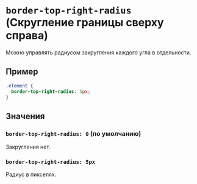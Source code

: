 # `border-top-right-radius` (Скругление границы сверху справа)

Можно управлять радиусом закругления каждого угла в отдельности.

## Пример

```css
.element {
  border-top-right-radius: 5px;
}
```

## Значения

### `border-top-right-radius: 0` (по умолчанию)

Закругления нет.

### `border-top-right-radius: 5px`

Радиус в пикселях.
